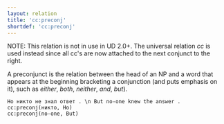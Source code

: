```yaml
---
layout: relation
title: 'cc:preconj'
shortdef: 'cc:preconj'
---
```


NOTE: This relation is not in use in UD 2.0+. The universal relation *cc* is used instead since all cc's are now attached to the next conjunct to the right. 

A preconjunct is the relation between the head of an NP and a word
that appears at the beginning bracketing a conjunction (and puts
emphasis on it), such as *either*, *both*, *neither*, *and*, *but*).

~~~ sdparse
Но никто не знал ответ . \n But no-one knew the answer .
cc:preconj(никто, Но)
cc:preconj(no-one, But)
~~~

